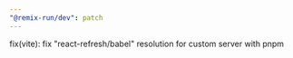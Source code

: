 ```yaml
---
"@remix-run/dev": patch
---
```


fix(vite): fix "react-refresh/babel" resolution for custom server with pnpm
